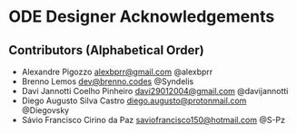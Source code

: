 # ODE Designer Acknowledgements

## Contributors (Alphabetical Order)

- Alexandre Pigozzo <alexbprr@gmail.com> @alexbprr
- Brenno Lemos <dev@brenno.codes> @Syndelis
- Davi Jannotti Coelho Pinheiro <davi29012004@gmail.com> @davijannotti
- Diego Augusto Silva Castro <diego.augusto@protonmail.com> @Diegovsky
- Sávio Francisco Cirino da Paz <saviofrancisco150@hotmail.com> @S-Pz
